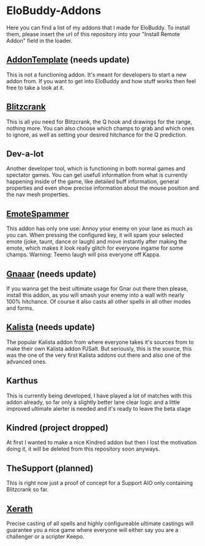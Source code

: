 # EloBuddy-Addons
Here you can find a list of my addons that I made for EloBuddy. To install them, please insert the url of this repository into your "Install Remote Addon" field in the loader.

## [AddonTemplate](https://www.elobuddy.net/forum-47/announcement-3-/) (needs update)
This is not a functioning addon. It's meant for developers to start a new addon from. If you want to get into EloBuddy and how stuff works then feel free to take a look at it.

## [Blitzcrank](https://www.elobuddy.net/topic/2223-/)
This is all you need for Blitzcrank, the Q hook and drawings for the range, nothing more. You can also choose which champs to grab and which ones to ignore, as well as setting your desired hitchance for the Q prediction.

## Dev-a-lot
Another developer tool, which is functioning in both normal games and spectator games. You can get usefull information from what is currently happening inside of the game, like detailed buff information, general properties and even show precise information about the mouse position and the nav mesh properties.

## [EmoteSpammer](https://www.elobuddy.net/topic/18308-/)
This addon has only one use: Annoy your enemy on your lane as much as you can. When pressing the configured key, it will spam your selected emote (joke, taunt, dance or laugh) and move instantly after making the emote, which makes it look really glitch for everyone ingame for some champs.
Warning: Teemo laugh will piss everyone off Kappa.

## [Gnaaar](https://www.elobuddy.net/topic/6103-/) (needs update)
If you wanna get the best ultimate usage for Gnar out there then please, install this addon, as you will smash your enemy into a wall with nearly 100% hitchance. Of course it also casts all other spells in all other modes and forms.

## [Kalista](https://www.elobuddy.net/topic/28-/) (needs update)
The popular Kalista addon from where everyone takes it's sources from to make their own Kalista addon PJSalt. But seriously, this is the source, this was the one of the very first Kalista addons out there and also one of the advanced ones.

## Karthus
This is currently being developed, I have played a lot of matches with this addon already, so far only a slightly better lane clear logic and a little improved ultimate alerter is needed and it's ready to leave the beta stage

## Kindred (project dropped)
At first I wanted to make a nice Kindred addon but then I lost the motivation doing it, it will be deleted from this repository soon anyways.

## TheSupport (planned)
This is right now just a proof of concept for a Support AIO only containing Blitzcrank so far.

## [Xerath](https://www.elobuddy.net/topic/6020-/)
Precise casting of all spells and highly configureable ultimate castings will guarantee you a nice game where everyone will either say you are a challenger or a scripter Keepo.
